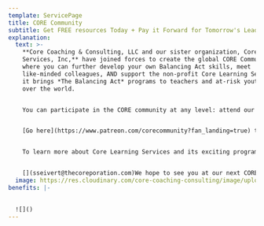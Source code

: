 ```yaml
---
template: ServicePage
title: CORE Community
subtitle: Get FREE resources Today + Pay it Forward for Tomorrow's Leaders
explanation:
  text: >-
    **Core Coaching & Consulting, LLC and our sister organization, Core Learning
    Services, Inc,** have joined forces to create the global CORE Community
    where you can further develop your own Balancing Act skills, meet
    like-minded colleagues, AND support the non-profit Core Learning Services as
    it brings *The Balancing Act* programs to teachers and at-risk youth all
    over the world. 


    You can participate in the CORE community at any level: attend our FREE monthly events, be the first to access our resources as soon as we develop them, and "pay it forward" by bringing the superpower of Balance to the lives of the next generation.  


    [Go here](https://www.patreon.com/corecommunity?fan_landing=true) to learn more about, or to join, our brand new Core Community.


    To learn more about Core Learning Services and its exciting programs, [go here](core-learning-services.org). 


    [](sseivert@thecoreporation.com)We hope to see you at our next CORE Community event!!
  image: https://res.cloudinary.com/core-coaching-consulting/image/upload/v1647093801/patreon_2_zvqfto.jpg
benefits: |-
  

  ![]()
---
```

